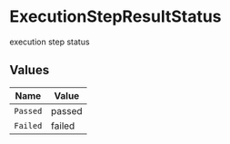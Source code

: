 # ExecutionStepResultStatus

execution step status


## Values

| Name     | Value    |
| -------- | -------- |
| `Passed` | passed   |
| `Failed` | failed   |